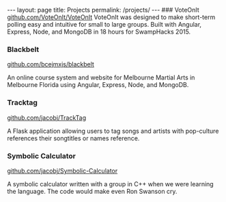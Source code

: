 --- layout: page title: Projects permalink: /projects/ --- ### VoteOnIt
[github.com/VoteOnIt/VoteOnIt](https://github.com/VoteOnIt/VoteOnIt) VoteOnIt
was designed to make short-term polling easy and intuitive for small to large
groups. Built with Angular, Express, Node, and MongoDB in 18 hours for SwampHacks 2015.

### Blackbelt
[github.com/bcejmxjs/blackbelt](https://github.com/bcejmxjs/blackbelt)

An online course system and website for Melbourne Martial
Arts in Melbourne Florida using Angular, Express, Node, and MongoDB.

### Tracktag
[github.com/jacobj/TrackTag](https://github.com/jacobj/TrackTag)

A Flask application allowing users to tag songs and artists with
pop-culture references their songtitles or names reference.

### Symbolic Calculator
[github.com/jacobj/Symbolic-Calculator](https://github.com/jacobj/Symbolic-Calculator)

A symbolic calculator written with a group in C++ when we were learning the
language. The code would make even Ron Swanson cry.
